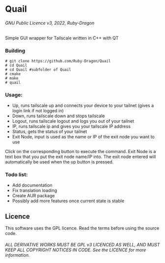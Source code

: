 # Quail

###### GNU Public Licence v3, 2022, Ruby-Dragon

Simple GUI wrapper for Tailscale written in C++ with QT

### Building

```
# git clone https://github.com/Ruby-Dragon/Quail
# cd Quail
# cd Quail #subfolder of Quail
# cmake
# make
# quail
```

### Usage:
- Up, runs tailscale up and connects your device to your tailnet (gives a login link if not logged in)
- Down, runs tailscale down and stops tailscale
- Logout, runs tailscale logout and logs you out of your tailnet
- IP, runs tailscale ip and gives you your tailscale IP address
- Status, gets the status of your tailnet
- Exit Node, input is used as the name or IP of the exit node you want to use

Click on the corresponding button to execute the command. Exit Node is a text box that you put the exit node name/IP into. The exit node entered will automatically be used
when the up button is pressed.

### Todo list:
- Add documentation
- Fix translation loading
- Create AUR package
- Possibly add more features once current state is stable

## Licence

This software uses the GPL licence. Read the terms before using the source code.

###### ALL DERIVATIVE WORKS MUST BE GPL v3 LICENCED AS WELL, AND MUST KEEP ALL COPYRIGHT NOTICES IN CODE. See the LICENCE for more information.

